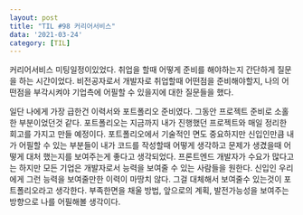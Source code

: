 ```yaml
---
layout: post
title: "TIL #98 커리어서비스"
data: '2021-03-24'
category: [TIL]
---
```


커리어서비스 미팅일정이있었다. 취업을 할때 어떻게 준비를 해야하는지 간단하게 질문을 하는 시간이었다. 비전공자로서 개발자로 취업할때 어떤점을 준비해야할지, 나의 어떤점을 부각시켜야 기업측에 어필할 수 있을지에 대한 질문들을 했다. 

일단 나에게 가장 급한건 이력서와 포트폴리오 준비였다. 그동안 프로젝트 준비로 소홀한 부분이었던것 같다. 포트폴리오는 지금까지 내가 진행했던 프로젝트와 매일 정리한 회고를 가지고 만들 예정이다. 포트폴리오에서 기술적인 면도 중요하지만 신입인만큼 내가 어필할 수 있는 부분들이 내가 코드를 작성할때 어떻게 생각하고 문제가 생겼을때 어떻게 대처 했는지를 보여주는게 좋다고 생각되었다. 프론트엔드 개발자가 수요가 많다고는 하지만 모든 기업은 개발자로서 능력을 보여줄 수 있는 사람들을 원한다. 신입인 우리에게 그런 능력을 보여줄만한 이력이 마땅치 않다. 그걸 대체해서 보여줄수 있는것이 포트폴리오라고 생각한다. 부족한면을 채울 방법, 앞으로의 계획, 발전가능성을 보여주는 방향으로 나를 어필해볼 생각이다. 